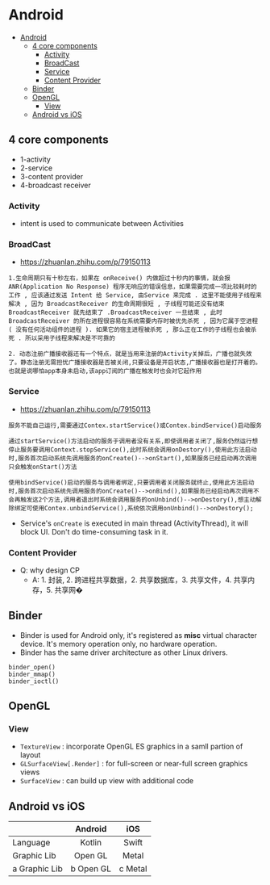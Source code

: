 # Android

- [Android](#android)
  - [4 core components](#4-core-components)
    - [Activity](#activity)
    - [BroadCast](#broadcast)
    - [Service](#service)
    - [Content Provider](#content-provider)
  - [Binder](#binder)
  - [OpenGL](#opengl)
    - [View](#view)
  - [Android vs iOS](#android-vs-ios)


## 4 core components

- 1-activity
- 2-service
- 3-content provider
- 4-broadcast receiver

### Activity

- intent is used to communicate between Activities

### BroadCast

- https://zhuanlan.zhihu.com/p/79150113
```
1.生命周期只有十秒左右，如果在 onReceive() 内做超过十秒内的事情，就会报ANR(Application No Response) 程序无响应的错误信息，如果需要完成一项比较耗时的工作 , 应该通过发送 Intent 给 Service, 由Service 来完成 . 这里不能使用子线程来解决 , 因为 BroadcastReceiver 的生命周期很短 , 子线程可能还没有结束BroadcastReceiver 就先结束了 .BroadcastReceiver 一旦结束 , 此时 BroadcastReceiver 的所在进程很容易在系统需要内存时被优先杀死 , 因为它属于空进程 ( 没有任何活动组件的进程 ). 如果它的宿主进程被杀死 , 那么正在工作的子线程也会被杀死 . 所以采用子线程来解决是不可靠的

2. 动态注册广播接收器还有一个特点，就是当用来注册的Activity关掉后，广播也就失效了。静态注册无需担忧广播接收器是否被关闭,只要设备是开启状态,广播接收器也是打开着的。也就是说哪怕app本身未启动,该app订阅的广播在触发时也会对它起作用
```

### Service

- https://zhuanlan.zhihu.com/p/79150113
```
服务不能自己运行,需要通过Contex.startService()或Contex.bindService()启动服务

通过startService()方法启动的服务于调用者没有关系,即使调用者关闭了,服务仍然运行想停止服务要调用Context.stopService(),此时系统会调用onDestory(),使用此方法启动时,服务首次启动系统先调用服务的onCreate()-->onStart(),如果服务已经启动再次调用只会触发onStart()方法

使用bindService()启动的服务与调用者绑定,只要调用者关闭服务就终止,使用此方法启动时,服务首次启动系统先调用服务的onCreate()-->onBind(),如果服务已经启动再次调用不会再触发这2个方法,调用者退出时系统会调用服务的onUnbind()-->onDestory(),想主动解除绑定可使用Contex.unbindService(),系统依次调用onUnbind()-->onDestory();
```

- Service's `onCreate` is executed in main thread (ActivityThread), it will block UI. Don't do time-consuming task in it.


### Content Provider

- Q: why design CP
  - A: 1. 封装, 2. 跨进程共享数据，2. 共享数据库，3. 共享文件，4. 共享内存，5. 共享网�



## Binder

- Binder is used for Android only, it's registered as **misc** virtual character device. It's memory operation only, no hardware operation.
- Binder has the same driver architecture as other Linux drivers.

```
binder_open()
binder_mmap()
binder_ioctl()
```

## OpenGL

### View

- `TextureView` : incorporate OpenGL ES graphics in a samll partion of layout
- `GLSurfaceView[.Render]` : for full-screen or near-full screen graphics views
- `SurfaceView` : can build up view with additional code

## Android vs iOS

|               |Android    |iOS      |
|:--            |:----:     |:---:    |
|Language       |Kotlin     |Swift    |
|Graphic Lib    |Open GL    |Metal    |
|a   Graphic Lib|b   Open GL|c   Metal|

